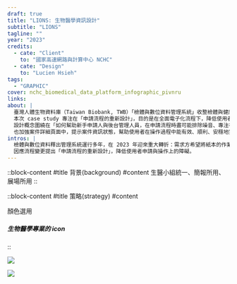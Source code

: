 ```yaml
---
draft: true
title: "LIONS: 生物醫學資訊設計"
subtitle: "LIONS"
tagline: ""
year: "2023"
credits:
  - cate: "Client"
    to: "國家高速網路與計算中心 NCHC"
  - cate: "Design"
    to: "Lucien Hsieh"
tags:
  - "GRAPHIC"
cover: nchc_biomedical_data_platform_infographic_pivnru
links:
about: |
  臺灣人體生物資料庫（Taiwan Biobank, TWB）「檢體與數位資料管理系統」收整檢體與健康問卷資料，提供給研究學者以促進醫療發展。系統區分為前台/後台，前台為學者、醫療專業人員申請資料使用；後台為 TWB 管理方承辦申請文件、更新資料釋出進度所用。
  本次 case study 專注在「申請流程的重新設計」，目的是在全面電子化流程下，降低使用者申請與操作上的障礙。
  設計概念圍繞在「如何幫助新手申請人與後台管理人員，在申請流程時盡可能排除噪音、專注在需要關注的事物上」。以此為依據，規劃可中斷、返回的草稿流程，設計單一申請入口，並加強系統判斷使用者帳號狀態來引導介面顯示、隱藏不必要的資訊。
  也加強案件詳細頁面中，提示案件資訊狀態，幫助使用者在操作過程中能有效、順利、安穩地完成申請。
intros: |
  檢體與數位資料釋出管理系統運行多年，在 2023 年迎來重大轉折：需求方希望將紙本的作業流程全面電子化。因此，系統需要從「單純的文件上傳平台」轉變成「能支援完整線上作業」的工具。
  因應流程變更提出「申請流程的重新設計」，降低使用者申請與操作上的障礙。
---
```

::block-content
#title
背景(background)
#content
生醫小組統一、簡報所用、展場所用
::

::block-content
#title
策略(strategy)
#content
<p>顏色選用</p>
<h5 class="subtitle">生物醫學專業的 icon</h5>
<p>
</p>
::

![](biomedical_icons_vgayyz)
<!-- 其他可以使用的方式（兩張 infographic） -->
![](biomedical_infographics_uv0miw)